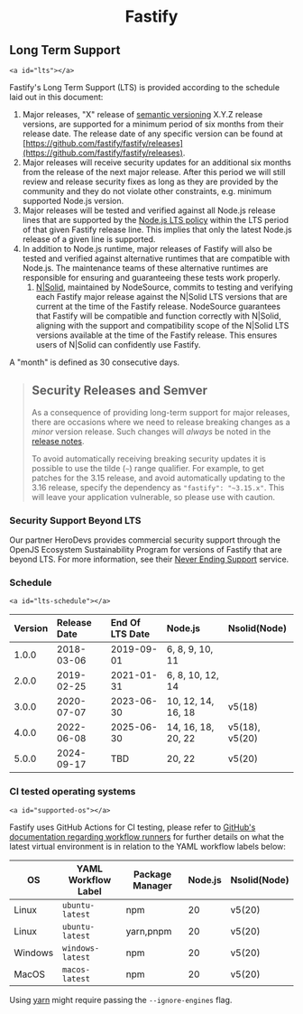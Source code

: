 <h1 align="center">Fastify</h1>

## Long Term Support

`<a id="lts"></a>`

Fastify's Long Term Support (LTS) is provided according to the schedule laid out
in this document:

1. Major releases, "X" release of [semantic versioning][semver] X.Y.Z release
   versions, are supported for a minimum period of six months from their release
   date. The release date of any specific version can be found at
   [https://github.com/fastify/fastify/releases](https://github.com/fastify/fastify/releases).
2. Major releases will receive security updates for an additional six months
   from the release of the next major release. After this period we will still
   review and release security fixes as long as they are provided by the
   community and they do not violate other constraints, e.g. minimum supported
   Node.js version.
3. Major releases will be tested and verified against all Node.js release lines
   that are supported by the [Node.js LTS
   policy](https://github.com/nodejs/Release) within the LTS period of that
   given Fastify release line. This implies that only the latest Node.js release
   of a given line is supported.
4. In addition to Node.js runtime, major releases of Fastify will also be tested
   and verified against alternative runtimes that are compatible with Node.js.
   The maintenance teams of these alternative runtimes are responsible for ensuring
   and guaranteeing these tests work properly.
      1. [N|Solid](https://docs.nodesource.com/nsolid), maintained by NodeSource,
      commits to testing and verifying each Fastify major release against the N|Solid
      LTS versions that are current at the time of the Fastify release.
      NodeSource guarantees that Fastify will be compatible and function correctly
      with N|Solid, aligning with the support and compatibility scope of the N|Solid
      LTS versions available at the time of the Fastify release.
      This ensures users of N|Solid can confidently use Fastify.

A "month" is defined as 30 consecutive days.

> ## Security Releases and Semver
>
> As a consequence of providing long-term support for major releases, there are
> occasions where we need to release breaking changes as a _minor_ version
> release. Such changes will _always_ be noted in the [release
> notes](https://github.com/fastify/fastify/releases).
>
> To avoid automatically receiving breaking security updates it is possible to
> use the tilde (`~`) range qualifier. For example, to get patches for the 3.15
> release, and avoid automatically updating to the 3.16 release, specify the
> dependency as `"fastify": "~3.15.x"`. This will leave your application
> vulnerable, so please use with caution.

### Security Support Beyond LTS

Our partner HeroDevs provides commercial security support through the OpenJS Ecosystem Sustainability Program for versions of Fastify that are beyond LTS. For more information, see their [Never Ending Support][hd-link] service.


### Schedule

`<a id="lts-schedule"></a>`

| Version | Release Date | End Of LTS Date | Node.js            | Nsolid(Node)   |
| :------ | :----------- | :-------------- | :----------------- | :------------- |
| 1.0.0   | 2018-03-06   | 2019-09-01      | 6, 8, 9, 10, 11    |                |
| 2.0.0   | 2019-02-25   | 2021-01-31      | 6, 8, 10, 12, 14   |                |
| 3.0.0   | 2020-07-07   | 2023-06-30      | 10, 12, 14, 16, 18 | v5(18)         |
| 4.0.0   | 2022-06-08   | 2025-06-30      | 14, 16, 18, 20, 22 | v5(18), v5(20) |
| 5.0.0   | 2024-09-17   | TBD             | 20, 22             | v5(20)         |

### CI tested operating systems

`<a id="supported-os"></a>`

Fastify uses GitHub Actions for CI testing, please refer to [GitHub&#39;s
documentation regarding workflow
runners](https://docs.github.com/en/actions/using-github-hosted-runners/about-github-hosted-runners#supported-runners-and-hardware-resources)
for further details on what the latest virtual environment is in relation to the
YAML workflow labels below:

| OS      | YAML Workflow Label | Package Manager | Node.js     | Nsolid(Node)  |
| ------- | ------------------- | --------------- | ----------- | ------------- |
| Linux   | `ubuntu-latest`     | npm             | 20          | v5(20)        |
| Linux   | `ubuntu-latest`     | yarn,pnpm       | 20          | v5(20)        |
| Windows | `windows-latest`    | npm             | 20          | v5(20)        |
| MacOS   | `macos-latest`      | npm             | 20          | v5(20)        |

Using [yarn](https://yarnpkg.com/) might require passing the `--ignore-engines`
flag.

[semver]: https://semver.org/

[hd-link]: https://www.herodevs.com/support/fastify-nes?utm_source=fastify&utm_medium=link&utm_campaign=eol_support_fastify
